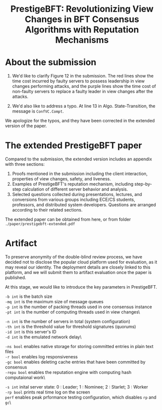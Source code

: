 <h1 style="text-align:center;"> PrestigeBFT: Revolutionizing View Changes in BFT Consensus Algorithms with Reputation Mechanisms </h1>

# About the submission
1. We'd like to clarify Figure 12 in the submission. The red lines show the time cost incurred by faulty servers to possess leadership in view changes performing attacks, and the purple lines show the time cost of non-faulty servers to replace a faulty leader in view changes after the attacks. 

2. We'd also like to address a typo. At line 13 in Algo. State-Transition, the message is `ConfVC.Compt`.

We apologize for the typos, and they have been corrected in the extended version of the paper.

# The extended PrestigeBFT paper
Compared to the submission, the extended version includes an appendix with three sections:  
1. Proofs mentioned in the submission including the client interaction, properties of view changes, safety, and liveness.
2. Examples of PrestigeBFT's reputation mechanism, including step-by-step calculation of different server behavior and analysis.
3. Selected questions collected during presentations, lectures, and conversions from various groups including ECE/CS students, professors, and distributed system developers. Questions are arranged according to their related sections.  

The extended paper can be obtained from here, or from folder `./paper/prestigebft-extended.pdf`  

# Artifact
To preserve anonymity of the double-blind review process, we have decided not to disclose the popular cloud platform used for evaluation, as it may reveal our identity. The deployment details are closely linked to this platform, and we will submit them to artifact evaluation once the paper is published.

At this stage, we would like to introduce the key parameters in PrestigeBFT.

`-b int` is the batch size\
`-mq int` is the maximum size of message queues\
`-p int` is the number of packing threads used in one consensus instance\
`-pt int` is the number of computing threads used in view changes\

`-n int` is the number of servers in total (system configuration)\
`-th int` is the threshold value for threshold signatures (quorums)\
`-id int` is this server's ID\
`-d int` is the emulated network delay\

`-ns bool` enables native storage for storing committed entries in plain text files\
`-r bool` enables log responsiveness\
`-gc bool` enables deleting cache entries that have been committed by consensus\
`-repu bool` enables the reputation engine with computing hash computaional work\

`-s int` inital server state: 0 : Leader;  1 : Nominee; 2 : Starlet; 3 : Worker\
`-rp bool` prints real time log on the screen\
`perf` enables peak prformance testing configuration, which disables `rp` and `gc`\